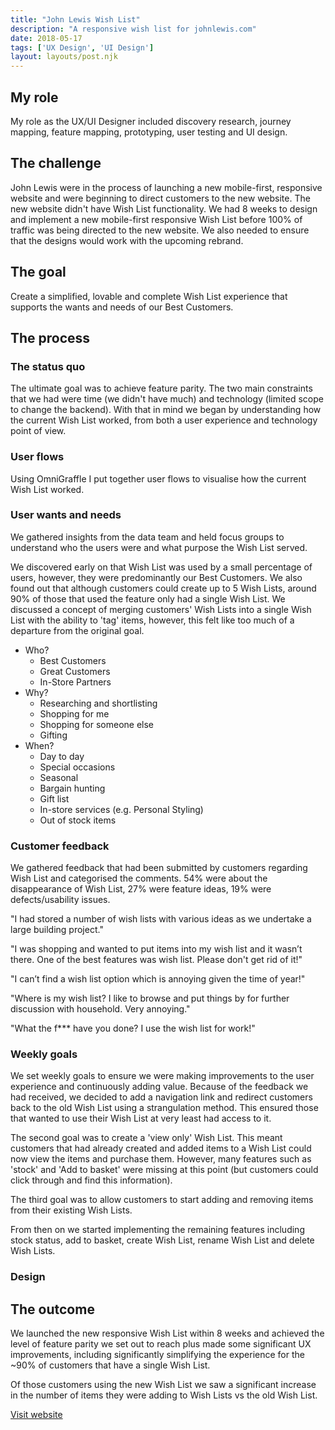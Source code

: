 ```yaml
---
title: "John Lewis Wish List"
description: "A responsive wish list for johnlewis.com"
date: 2018-05-17
tags: ['UX Design', 'UI Design']
layout: layouts/post.njk
---
```

## My role

My role as the UX/UI Designer included discovery research, journey mapping, feature mapping, prototyping, user testing and UI design.

## The challenge

John Lewis were in the process of launching a new mobile-first, responsive website and were beginning to direct customers to the new website. The new website didn't have Wish List functionality. We had 8 weeks to design and implement a new mobile-first responsive Wish List before 100% of traffic was being directed to the new website. We also needed to ensure that the designs would work with the upcoming rebrand.

## The goal

Create a simplified, lovable and complete Wish List experience that supports the wants and needs of our Best Customers.

## The process

### The status quo

The ultimate goal was to achieve feature parity. The two main constraints that we had were time (we didn't have much) and technology (limited scope to change the backend). With that in mind we began by understanding how the current Wish List worked, from both a user experience and technology point of view.

### User flows

Using OmniGraffle I put together user flows to visualise how the current Wish List worked.

### User wants and needs

We gathered insights from the data team and held focus groups to understand who the users were and what purpose the Wish List served.

We discovered early on that Wish List was used by a small percentage of users, however, they were predominantly our Best Customers. We also found out that although customers could create up to 5 Wish Lists, around 90% of those that used the feature only had a single Wish List. We discussed a concept of merging customers' Wish Lists into a single Wish List with the ability to 'tag' items, however, this felt like too much of a departure from the original goal.

* Who?
  * Best Customers
  * Great Customers
  * In-Store Partners
* Why?
  * Researching and shortlisting
  * Shopping for me
  * Shopping for someone else
  * Gifting
* When?
  * Day to day
  * Special occasions
  * Seasonal
  * Bargain hunting
  * Gift list
  * In-store services (e.g. Personal Styling)
  * Out of stock items

### Customer feedback

We gathered feedback that had been submitted by customers regarding Wish List and categorised the comments. 54% were about the disappearance of Wish List, 27% were feature ideas, 19% were defects/usability issues.

"I had stored a number of wish lists with various ideas as we undertake a large building project."

"I was shopping and wanted to put items into my wish list and it wasn’t there. One of the best features was wish list. Please don't get rid of it!"

"I can’t find a wish list option which is annoying given the time of year!"

"Where is my wish list? I like to browse and put things by for further discussion with household. Very annoying."

"What the f*** have you done? I use the wish list for work!"

### Weekly goals

We set weekly goals to ensure we were making improvements to the user experience and continuously adding value. Because of the feedback we had received, we decided to add a navigation link and redirect customers back to the old Wish List using a strangulation method. This ensured those that wanted to use their Wish List at very least had access to it.

The second goal was to create a 'view only' Wish List. This meant customers that had already created and added items to a Wish List could now view the items and purchase them. However, many features such as 'stock' and 'Add to basket' were missing at this point (but customers could click through and find this information).

The third goal was to allow customers to start adding and removing items from their existing Wish Lists.

From then on we started implementing the remaining features including stock status, add to basket, create Wish List, rename Wish List and delete Wish Lists.

### Design

## The outcome

We launched the new responsive Wish List within 8 weeks and achieved the level of feature parity we set out to reach plus made some significant UX improvements, including significantly simplifying the experience for the ~90% of customers that have a single Wish List.

Of those customers using the new Wish List we saw a significant increase in the number of items they were adding to Wish Lists vs the old Wish List.

<a href="//account.johnlewis.com/wish-list">Visit website</a>
